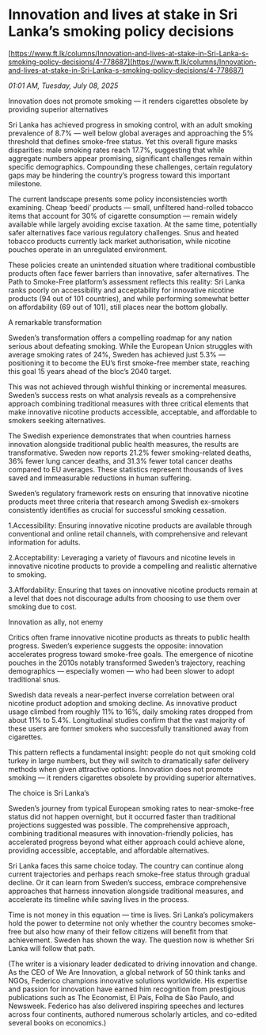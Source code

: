 # Innovation and lives at stake in Sri Lanka’s smoking policy decisions

[https://www.ft.lk/columns/Innovation-and-lives-at-stake-in-Sri-Lanka-s-smoking-policy-decisions/4-778687](https://www.ft.lk/columns/Innovation-and-lives-at-stake-in-Sri-Lanka-s-smoking-policy-decisions/4-778687)

*01:01 AM, Tuesday, July 08, 2025*

Innovation does not promote smoking — it renders cigarettes obsolete by providing superior alternatives

Sri Lanka has achieved progress in smoking control, with an adult smoking prevalence of 8.7% — well below global averages and approaching the 5% threshold that defines smoke-free status. Yet this overall figure masks disparities: male smoking rates reach 17.7%, suggesting that while aggregate numbers appear promising, significant challenges remain within specific demographics. Compounding these challenges, certain regulatory gaps may be hindering the country’s progress toward this important milestone.

The current landscape presents some policy inconsistencies worth examining. Cheap ‘beedi’ products — small, unfiltered hand-rolled tobacco items that account for 30% of cigarette consumption — remain widely available while largely avoiding excise taxation. At the same time, potentially safer alternatives face various regulatory challenges. Snus and heated tobacco products currently lack market authorisation, while nicotine pouches operate in an unregulated environment.

These policies create an unintended situation where traditional combustible products often face fewer barriers than innovative, safer alternatives. The Path to Smoke-Free platform’s assessment reflects this reality: Sri Lanka ranks poorly on accessibility and acceptability for innovative nicotine products (94 out of 101 countries), and while performing somewhat better on affordability (69 out of 101), still places near the bottom globally.

A remarkable transformation

Sweden’s transformation offers a compelling roadmap for any nation serious about defeating smoking. While the European Union struggles with average smoking rates of 24%, Sweden has achieved just 5.3% — positioning it to become the EU’s first smoke-free member state, reaching this goal 15 years ahead of the bloc’s 2040 target.

This was not achieved through wishful thinking or incremental measures. Sweden’s success rests on what analysis reveals as a comprehensive approach combining traditional measures with three critical elements that make innovative nicotine products accessible, acceptable, and affordable to smokers seeking alternatives.

The Swedish experience demonstrates that when countries harness innovation alongside traditional public health measures, the results are transformative. Sweden now reports 21.2% fewer smoking-related deaths, 36% fewer lung cancer deaths, and 31.3% fewer total cancer deaths compared to EU averages. These statistics represent thousands of lives saved and immeasurable reductions in human suffering.

Sweden’s regulatory framework rests on ensuring that innovative nicotine products meet three criteria that research among Swedish ex-smokers consistently identifies as crucial for successful smoking cessation.

1.Accessibility: Ensuring innovative nicotine products are available through conventional and online retail channels, with comprehensive and relevant information for adults.

2.Acceptability: Leveraging a variety of flavours and nicotine levels in innovative nicotine products to provide a compelling and realistic alternative to smoking.

3.Affordability: Ensuring that taxes on innovative nicotine products remain at a level that does not discourage adults from choosing to use them over smoking due to cost.

Innovation as ally, not enemy

Critics often frame innovative nicotine products as threats to public health progress. Sweden’s experience suggests the opposite: innovation accelerates progress toward smoke-free goals. The emergence of nicotine pouches in the 2010s notably transformed Sweden’s trajectory, reaching demographics — especially women — who had been slower to adopt traditional snus.

Swedish data reveals a near-perfect inverse correlation between oral nicotine product adoption and smoking decline. As innovative product usage climbed from roughly 11% to 16%, daily smoking rates dropped from about 11% to 5.4%. Longitudinal studies confirm that the vast majority of these users are former smokers who successfully transitioned away from cigarettes.

This pattern reflects a fundamental insight: people do not quit smoking cold turkey in large numbers, but they will switch to dramatically safer delivery methods when given attractive options. Innovation does not promote smoking — it renders cigarettes obsolete by providing superior alternatives.

The choice is Sri Lanka’s

Sweden’s journey from typical European smoking rates to near-smoke-free status did not happen overnight, but it occurred faster than traditional projections suggested was possible. The comprehensive approach, combining traditional measures with innovation-friendly policies, has accelerated progress beyond what either approach could achieve alone, providing accessible, acceptable, and affordable alternatives.

Sri Lanka faces this same choice today. The country can continue along current trajectories and perhaps reach smoke-free status through gradual decline. Or it can learn from Sweden’s success, embrace comprehensive approaches that harness innovation alongside traditional measures, and accelerate its timeline while saving lives in the process.

Time is not money in this equation — time is lives. Sri Lanka’s policymakers hold the power to determine not only whether the country becomes smoke-free but also how many of their fellow citizens will benefit from that achievement. Sweden has shown the way. The question now is whether Sri Lanka will follow that path.

(The writer is a visionary leader dedicated to driving innovation and change. As the CEO of We Are Innovation, a global network of 50 think tanks and NGOs, Federico champions innovative solutions worldwide. His expertise and passion for innovation have earned him recognition from prestigious publications such as The Economist, El País, Folha de São Paulo, and Newsweek. Federico has also delivered inspiring speeches and lectures across four continents, authored numerous scholarly articles, and co-edited several books on economics.)


